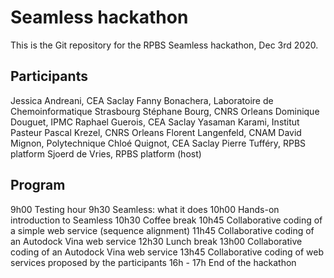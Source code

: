 # Seamless hackathon
This is the Git repository for the RPBS Seamless hackathon, Dec 3rd 2020.

## Participants

Jessica Andreani, CEA Saclay
Fanny Bonachera, Laboratoire de Chemoinformatique Strasbourg
Stéphane Bourg, CNRS Orleans
Dominique Douguet, IPMC
Raphael Guerois, CEA Saclay
Yasaman Karami, Institut Pasteur
Pascal Krezel, CNRS Orleans
Florent Langenfeld, CNAM
David Mignon, Polytechnique
Chloé Quignot, CEA Saclay
Pierre Tufféry, RPBS platform
Sjoerd de Vries, RPBS platform (host)

## Program

9h00 	Testing hour
9h30 	Seamless: what it does
10h00	Hands-on introduction to Seamless
10h30 	Coffee break
10h45	Collaborative coding of a simple web service (sequence alignment)
11h45   Collaborative coding of an Autodock Vina web service
12h30   Lunch break
13h00   Collaborative coding of an Autodock Vina web service
13h45	Collaborative coding of web services proposed by the participants
16h - 17h 	End of the hackathon
